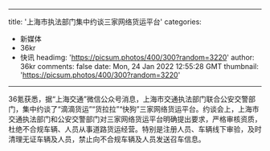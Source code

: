 
---
title: '上海市执法部门集中约谈三家网络货运平台'
categories: 
 - 新媒体
 - 36kr
 - 快讯
headimg: 'https://picsum.photos/400/300?random=3220'
author: 36kr
comments: false
date: Mon, 24 Jan 2022 12:55:28 GMT
thumbnail: 'https://picsum.photos/400/300?random=3220'
---

<div>   
36氪获悉，据“上海交通”微信公众号消息，上海市交通执法部门联合公安交警部门，集中约谈了“滴滴货运”“货拉拉”“快狗”三家网络货运平台。约谈会上，上海市交通执法部门和公安交警部门对三家网络货运平台明确提出要求，严格审核资质，杜绝不合规车辆、人员从事道路货运经营。特别是注册人员、车辆线下审验，及时清理无证车辆及人员，禁止向不合规车辆及人员发送召车信息。  
</div>
            